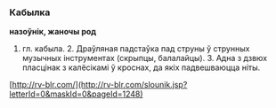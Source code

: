 ### Кабылка
**назоўнік, жаночы род**

1. гл. кабыла. 2. Драўляная падстаўка пад струны ў струнных музычных інструментах (скрыпцы, балалайцы). 3. Адна з дзвюх пласцінак з калёсікамі ў кроснах, да якіх падвешваюцца ніты.

<a rel="author">[http://rv-blr.com/](http://rv-blr.com/slounik.jsp?letterId=0&maskId=0&pageId=1248)</a>
